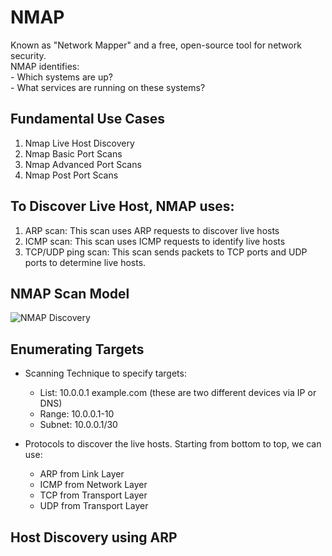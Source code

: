# NMAP
Known as "Network Mapper" and a free, open-source tool for network security.
<br> NMAP identifies: 
<br>  - Which systems are up? <br>  - What services are running on these systems? <br/>

## Fundamental Use Cases
  1. Nmap Live Host Discovery
  2. Nmap Basic Port Scans
  3. Nmap Advanced Port Scans
  4. Nmap Post Port Scans


## To Discover Live Host, NMAP uses: 
  1. ARP scan: This scan uses ARP requests to discover live hosts
  2. ICMP scan: This scan uses ICMP requests to identify live hosts
  3. TCP/UDP ping scan: This scan sends packets to TCP ports and UDP ports to determine live hosts.

## NMAP Scan Model
![NMAP Discovery](https://user-images.githubusercontent.com/111991325/211160601-0920fbef-335c-4ab6-a8c6-21cde421f05b.jpg)

## Enumerating Targets
- Scanning Technique to specify targets:
  - List: 10.0.0.1 example.com (these are two different devices via IP or DNS)
  - Range: 10.0.0.1-10 
  - Subnet: 10.0.0.1/30
 
 - Protocols to discover the live hosts. Starting from bottom to top, we can use:
    - ARP from Link Layer
    - ICMP from Network Layer
    - TCP from Transport Layer
    - UDP from Transport Layer

## Host Discovery using ARP

